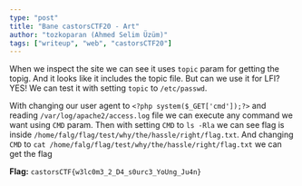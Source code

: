 ```yaml
---
type: "post"
title: "Bane castorsCTF20 - Art"
author: "tozkoparan (Ahmed Selim Üzüm)"
tags: ["writeup", "web", "castorsCTF20"]
---
```


<!--more-->
When we inspect the site we can see it uses `topic` param for getting the topig.
And it looks like it includes the topic file. But can we use it for LFI? YES!
We can test it with setting `topic` to `/etc/passwd`.

With changing our user agent to `<?php system($_GET['cmd']);?>` and reading
`/var/log/apache2/access.log` file we can execute any command we want using
`CMD` param. Then with setting `CMD` to `ls -Rla` we can see flag is inside
`/home/falg/flag/test/why/the/hassle/right/flag.txt`. And changing `CMD` to
`cat /home/falg/flag/test/why/the/hassle/right/flag.txt` we can get the flag

**Flag:** `castorsCTF{w3lc0m3_2_D4_s0urc3_YoUng_Ju4n}`
